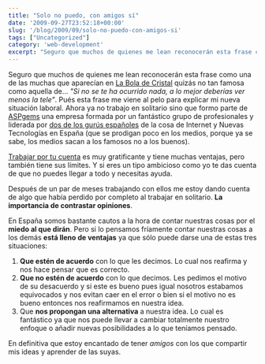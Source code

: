 ```yaml
---
title: "Solo no puedo, con amigos sí"
date: '2009-09-27T23:52:18+00:00'
slug: '/blog/2009/09/solo-no-puedo-con-amigos-si'
tags: ["Uncategorized"]
category: 'web-development'
excerpt: "Seguro que muchos de quienes me lean reconocerán esta frase como una de las muchas que aparecían en [La Bola de Cristal]( quizás no tan famosa como aquel..."
---
```

Seguro que muchos de quienes me lean reconocerán esta frase como una de las muchas que aparecían en [La Bola de Cristal](http://es.wikipedia.org/wiki/La_Bola_de_Cristal) quizás no tan famosa como aquella de... _"Si no se te ha ocurrido nada, a lo mejor deberías ver menos la tele"_. Pués esta frase me viene al pelo para explicar mi nueva situación laboral. Ahora ya no trabajo en solitario sino que formo parte de [ASPgems](http://aspgems.com/) una empresa formada por un fantástico grupo de profesionales y liderada por [dos de los gurús españoles](http://planeta.aspgems.com/) de la cosa de Internet y Nuevas Tecnologías en España (que se prodigan poco en los medios, porque ya se sabe, los medios sacan a los famosos no a los buenos).

[Trabajar por tu cuenta](http://www.freelancit.com/) es muy gratificante y tiene muchas ventajas, pero también tiene sus límites. Y si eres un tipo ambicioso como yo te das cuenta de que no puedes llegar a todo y necesitas ayuda.

Después de un par de meses trabajando con ellos me estoy dando cuenta de algo que había perdido por completo al trabajar en solitario. **La importancia de contrastar opiniones**.

En España somos bastante cautos a la hora de contar nuestras cosas por el **miedo al que dirán**. Pero si lo pensamos fríamente contar nuestras cosas a los demás **está lleno de ventajas** ya que sólo puede darse una de estas tres situaciones:

1. **Que estén de acuerdo** con lo que les decimos. Lo cual nos reafirma y nos hace pensar que es correcto.
2. **Que no estén de acuerdo** con lo que decimos. Les pedimos el motivo de su desacuerdo y si este es bueno pues igual nosotros estabamos equivocados y nos evitan caer en el error o bien si el motivo no es bueno entonces nos reafirmamos en nuestra idea.
3. Que **nos propongan una alternativa** a nuestra idea. Lo cual es fantástico ya que nos puede llevar a cambiar totalmente nuestro enfoque o añadir nuevas posibilidades a lo que teníamos pensado.

En definitiva que estoy encantado de tener _amigos_ con los que compartir mis ideas y aprender de las suyas.

